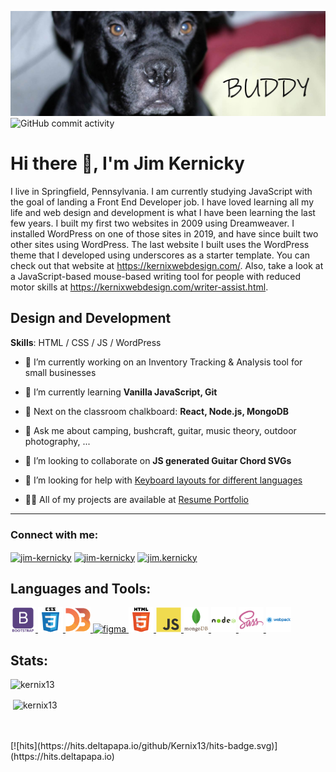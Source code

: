 [![Jim's GitHub Banner](./assets/GitHubBanner500.jpg)](https://kernixwebdesign.com/)
![GitHub commit activity](https://img.shields.io/github/commit-activity/y/Kernix13/Kernix13?style=for-the-badge)
# Hi there 👋, I'm Jim Kernicky

I live in Springfield, Pennsylvania. I am currently studying JavaScript with the goal of landing a Front End Developer job. I have loved learning all my life and web design and development is what I have been learning the last few years. I built my first two websites in 2009 using Dreamweaver. I installed WordPress on one of those sites in 2019, and have since built two other sites using WordPress. The last website I built uses the WordPress theme that I developed using underscores as a starter template. You can check out that website at https://kernixwebdesign.com/. Also, take a look at a JavaScript-based mouse-based writing tool for people with reduced motor skills at https://kernixwebdesign.com/writer-assist.html. 

## Design and Development

**Skills**: HTML / CSS / JS / WordPress

- 🔭 I’m currently working on an Inventory Tracking & Analysis tool for small businesses 

- 🌱 I’m currently learning **Vanilla JavaScript, Git**

- 🌱 Next on the classroom chalkboard: **React, Node.js, MongoDB** 

- 💬 Ask me about camping, bushcraft, guitar, music theory, outdoor photography, ... 

- 👯 I’m looking to collaborate on **JS generated Guitar Chord SVGs**

- 🤝 I’m looking for help with [Keyboard layouts for different languages](https://kernixwebdesign.com/writer-assist.html)

- 👨‍💻 All of my projects are available at [Resume Portfolio](https://kernixwebdesign.com/resume-portfolio.html)

- - - -

### Connect with me:
<p align="left">
<a href="https://codepen.io/jim-kernicky" target="blank"><img align="center" src="https://raw.githubusercontent.com/rahuldkjain/github-profile-readme-generator/master/src/images/icons/Social/codepen.svg" alt="jim-kernicky" height="30" width="40" /></a>
<a href="https://linkedin.com/in/jim-kernicky" target="blank"><img align="center" src="https://raw.githubusercontent.com/rahuldkjain/github-profile-readme-generator/master/src/images/icons/Social/linked-in-alt.svg" alt="jim-kernicky" height="30" width="40" /></a>
<a href="https://fb.com/jim.kernicky" target="blank"><img align="center" src="https://raw.githubusercontent.com/rahuldkjain/github-profile-readme-generator/master/src/images/icons/Social/facebook.svg" alt="jim.kernicky" height="30" width="40" /></a>
</p>

## Languages and Tools:
<p align="left"> <a href="https://getbootstrap.com" target="_blank"> <img src="https://raw.githubusercontent.com/devicons/devicon/master/icons/bootstrap/bootstrap-plain-wordmark.svg" alt="bootstrap" width="40" height="40"/> </a> <a href="https://www.w3schools.com/css/" target="_blank"> <img src="https://raw.githubusercontent.com/devicons/devicon/master/icons/css3/css3-original-wordmark.svg" alt="css3" width="40" height="40"/> </a> <a href="https://d3js.org/" target="_blank"> <img src="https://raw.githubusercontent.com/devicons/devicon/master/icons/d3js/d3js-original.svg" alt="d3js" width="40" height="40"/> </a> <a href="https://www.figma.com/" target="_blank"> <img src="https://www.vectorlogo.zone/logos/figma/figma-icon.svg" alt="figma" width="40" height="40"/> </a> <a href="https://www.w3.org/html/" target="_blank"> <img src="https://raw.githubusercontent.com/devicons/devicon/master/icons/html5/html5-original-wordmark.svg" alt="html5" width="40" height="40"/> </a> <a href="https://developer.mozilla.org/en-US/docs/Web/JavaScript" target="_blank"> <img src="https://raw.githubusercontent.com/devicons/devicon/master/icons/javascript/javascript-original.svg" alt="javascript" width="40" height="40"/> </a> <a href="https://www.mongodb.com/" target="_blank"> <img src="https://raw.githubusercontent.com/devicons/devicon/master/icons/mongodb/mongodb-original-wordmark.svg" alt="mongodb" width="40" height="40"/> </a> <a href="https://nodejs.org" target="_blank"> <img src="https://raw.githubusercontent.com/devicons/devicon/master/icons/nodejs/nodejs-original-wordmark.svg" alt="nodejs" width="40" height="40"/> </a> <a href="https://sass-lang.com" target="_blank"> <img src="https://raw.githubusercontent.com/devicons/devicon/master/icons/sass/sass-original.svg" alt="sass" width="40" height="40"/> </a> <a href="https://webpack.js.org" target="_blank"> <img src="https://raw.githubusercontent.com/devicons/devicon/d00d0969292a6569d45b06d3f350f463a0107b0d/icons/webpack/webpack-original-wordmark.svg" alt="webpack" width="40" height="40"/> </a> </p>

## Stats:
<p><img align="left" src="https://github-readme-stats.vercel.app/api/top-langs?username=kernix13&show_icons=true&locale=en&layout=compact" alt="kernix13" /></p>
<br>
<p>&nbsp;<img align="center" src="https://github-readme-stats.vercel.app/api?username=kernix13&show_icons=true&locale=en" alt="kernix13" /></p>
<br>

<br>
[![hits](https://hits.deltapapa.io/github/Kernix13/hits-badge.svg)](https://hits.deltapapa.io)





